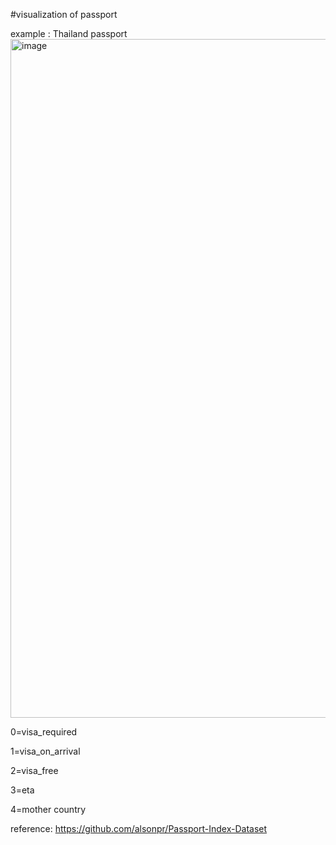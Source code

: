 
#visualization of passport

example : Thailand passport
<img width="1086" alt="image" src="https://github.com/yangkang5303/passport_power_vis/assets/13623325/08799068-4986-467b-8f7e-7f5606326e0b">


0=visa_required

1=visa_on_arrival

2=visa_free

3=eta

4=mother country

reference:
https://github.com/alsonpr/Passport-Index-Dataset
